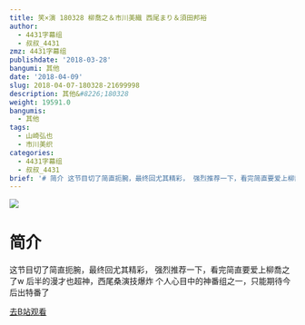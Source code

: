 ```yaml
---
title: 笑×演 180328 柳喬之＆市川美織 西尾まり＆須田邦裕
author:
  - 4431字幕组
  - 叔叔_4431
zmz: 4431字幕组
publishdate: '2018-03-28'
bangumi: 其他
date: '2018-04-09'
slug: 2018-04-07-180328-21699998
description: 其他&#8226;180328
weight: 19591.0
bangumis:
  - 其他
tags:
  - 山崎弘也
  - 市川美织
categories:
  - 4431字幕组
  - 叔叔_4431
brief: '# 简介 这节目切了简直扼腕，最终回尤其精彩， 强烈推荐一下，看完简直要爱上柳喬之了w 后半的漫才也超神，西尾桑演技爆炸 个人心目中的神番组之一，只能期待今后出特番了'
---
```

![](https://i.imgur.com/fJy6FH5.png)
# 简介  
这节目切了简直扼腕，最终回尤其精彩，
强烈推荐一下，看完简直要爱上柳喬之了w
后半的漫才也超神，西尾桑演技爆炸
个人心目中的神番组之一，只能期待今后出特番了  

[去B站观看](https://www.bilibili.com/video/av21699998/)
 
